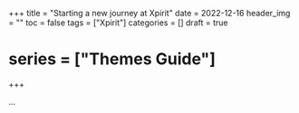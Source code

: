 +++
title = "Starting a new journey at Xpirit"
date = 2022-12-16
header_img = ""
toc = false
tags = ["Xpirit"]
categories = []
draft = true
# series = ["Themes Guide"]
+++

...